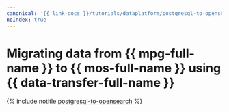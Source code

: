 ```yaml
---
canonical: '{{ link-docs }}/tutorials/dataplatform/postgresql-to-opensearch'
noIndex: true
---
```


# Migrating data from {{ mpg-full-name }} to {{ mos-full-name }} using {{ data-transfer-full-name }}

{% include notitle [postgresql-to-opensearch](../../_tutorials/dataplatform/datatransfer/postgresql-to-opensearch.md) %}